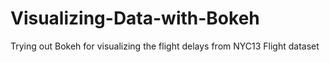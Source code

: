 # Visualizing-Data-with-Bokeh
Trying out Bokeh for visualizing the flight delays from NYC13 Flight dataset
